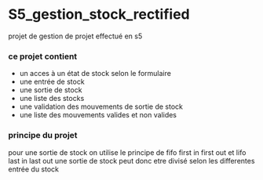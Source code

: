 # S5_gestion_stock_rectified

projet de gestion de projet effectué en s5 

### ce projet contient 
* un acces à un état de stock selon le formulaire
* une entrée de stock
* une sortie de stock
* une liste des stocks
* une validation des mouvements de sortie de stock
* une liste des mouvements valides et non valides

### principe du projet
pour une sortie de stock on utilise le principe de fifo first in first out et lifo last in last out 
une sortie de stock peut donc etre divisé selon les differentes entrée du stock 
